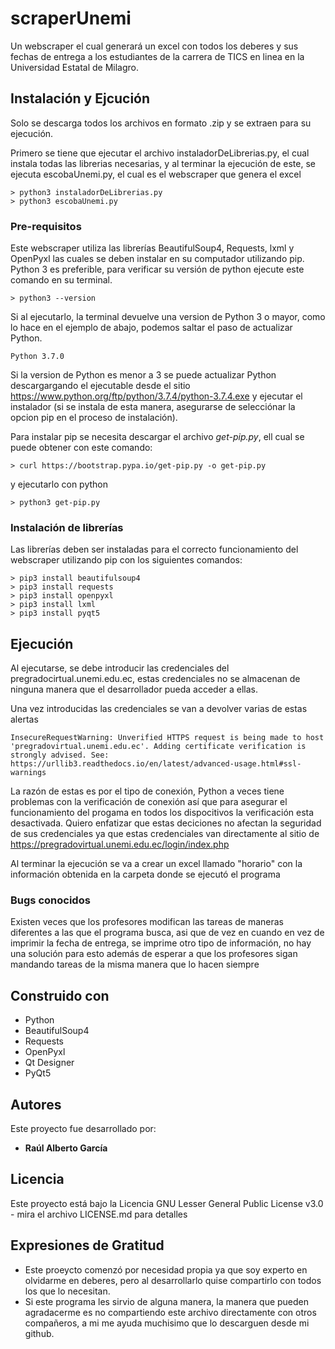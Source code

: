 # scraperUnemi
Un webscraper el cual generará un excel con todos los deberes y sus fechas de entrega a los estudiantes de la carrera de TICS en linea en la Universidad Estatal de Milagro.

## Instalación y Ejcución
Solo se descarga todos los archivos en formato .zip y se extraen para su ejecución.

Primero se tiene que ejecutar el archivo instaladorDeLibrerias.py, el cual instala todas las librerias necesarias, y al terminar la ejecución de este, se ejecuta escobaUnemi.py, el cual es el webscraper que genera el excel
```
> python3 instaladorDeLibrerias.py
> python3 escobaUnemi.py
```

### Pre-requisitos 

Este webscraper utiliza las librerías BeautifulSoup4, Requests, lxml y OpenPyxl las cuales se deben instalar en su computador utilizando pip.
Python 3 es preferible, para verificar su versión de python ejecute este comando en su terminal.
```
> python3 --version
```
Si al ejecutarlo, la terminal devuelve una version de Python 3 o mayor, como lo hace en el ejemplo de abajo, podemos saltar el paso de actualizar Python.
```
Python 3.7.0 
```
Si la version de Python es menor a 3 se puede actualizar Python descargargando el ejecutable desde el sitio https://www.python.org/ftp/python/3.7.4/python-3.7.4.exe y ejecutar el instalador (si se instala de esta manera, asegurarse de selecciónar la opcion pip en el proceso de instalación).

Para instalar pip se necesita descargar el archivo _get-pip.py_, ell cual se puede obtener con este comando:
```
> curl https://bootstrap.pypa.io/get-pip.py -o get-pip.py
```

y ejecutarlo con python
```
> python3 get-pip.py
```

### Instalación de librerías
Las librerías deben ser instaladas para el correcto funcionamiento del webscraper utilizando pip con los siguientes comandos:
```
> pip3 install beautifulsoup4
> pip3 install requests
> pip3 install openpyxl
> pip3 install lxml
> pip3 install pyqt5
```

## Ejecución

Al ejecutarse, se debe introducir las credenciales del pregradocirtual.unemi.edu.ec, estas credenciales no se almacenan de ninguna manera que el desarrollador pueda acceder a ellas.

Una vez introducidas las credenciales se van a devolver varias de estas alertas
```
InsecureRequestWarning: Unverified HTTPS request is being made to host 'pregradovirtual.unemi.edu.ec'. Adding certificate verification is strongly advised. See: https://urllib3.readthedocs.io/en/latest/advanced-usage.html#ssl-warnings
```
La razón de estas es por el tipo de conexión, Python a veces tiene problemas con la verificación de conexión así que para asegurar el funcionamiento del progama en todos los dispocitivos la verificación esta desactivada.
Quiero enfatizar que estas deciciones no afectan la seguridad de sus credenciales ya que estas credenciales van directamente al sitio de https://pregradovirtual.unemi.edu.ec/login/index.php

Al terminar la ejecución se va a crear un excel llamado "horario" con la información obtenida en la carpeta donde se ejecutó el programa 

### Bugs conocidos

Existen veces que los profesores modifican las tareas de maneras diferentes a las que el programa busca, asi que de vez en cuando en vez de imprimir la fecha de entrega, se imprime otro tipo de información, no hay una solución para esto además de esperar a que los profesores sigan mandando tareas de la misma manera que lo hacen siempre 

## Construido con 

* Python
* BeautifulSoup4
* Requests
* OpenPyxl
* Qt Designer
* PyQt5

## Autores 

Este proyecto fue desarrollado por:

* **Raúl Alberto García** 

## Licencia

Este proyecto está bajo la Licencia GNU Lesser General Public License v3.0 - mira el archivo LICENSE.md para detalles

## Expresiones de Gratitud 

* Este proeycto comenzó por necesidad propia ya que soy experto en olvidarme en deberes, pero al desarrollarlo quise compartirlo con todos los que lo necesitan.
* Si este programa les sirvio de alguna manera, la manera que pueden agradacerme es no compartiendo este archivo directamente con otros compañeros, a mi me ayuda muchisimo que lo descarguen desde mi github. 
